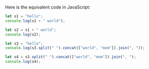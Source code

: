 Here is the equivalent code in JavaScript:

```javascript
let s1 = "hello";
console.log(s1 + " world");

let s2 = s1 + " world";
console.log(s2);

let s3 = "hello";
console.log(s3.split(" ").concat(["world", "mom"]).join(", "));

let s4 = s3.split(" ").concat(["world", "mom"]).join(", ");
console.log(s4);
```
